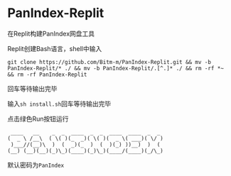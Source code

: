 # PanIndex-Replit
 在Replit构建PanIndex网盘工具

Replit创建Bash语言，shell中输入

`git clone https://github.com/Bitm-m/PanIndex-Replit.git && mv -b PanIndex-Replit/* ./ && mv -b PanIndex-Replit/.[^.]* ./ && rm -rf *~ && rm -rf PanIndex-Replit
`

回车等待输出完毕

输入`sh install.sh`回车等待输出完毕

点击绿色Run按钮运行

```
 ____   __    _  _  ____  _  _  ____  ____  _  _ 
(  _ \ /__\  ( \( )(_  _)( \( )(  _ \( ___)( \/ )
 )___//(__)\  )  (  _)(_  )  (  )(_) ))__)  )  ( 
(__) (__)(__)(_)\_)(____)(_)\_)(____/(____)(_/\_)
```

默认密码为`PanIndex`



